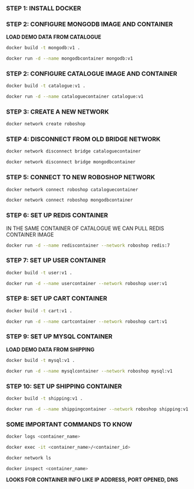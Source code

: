 ### STEP 1: INSTALL DOCKER

### STEP 2: CONFIGURE MONGODB IMAGE AND CONTAINER

**LOAD DEMO DATA FROM CATALOGUE**

```bash
docker build -t mongodb:v1 .
```

```bash
docker run -d --name mongodbcontainer mongodb:v1
```

### STEP 2: CONFIGURE CATALOGUE IMAGE AND CONTAINER

```bash
docker build -t catalogue:v1 .
```

```bash
docker run -d --name cataloguecontainer catalogue:v1
```

### STEP 3: CREATE A NEW NETWORK

```bash
docker network create roboshop
```

### STEP 4: DISCONNECT FROM OLD BRIDGE NETWORK

```bash
docker network disconnect bridge cataloguecontainer
```

```bash
docker network disconnect bridge mongodbcontainer
```

### STEP 5: CONNECT TO NEW ROBOSHOP NETWORK

```bash
docker network connect roboshop cataloguecontainer
```

```bash
docker network connect roboshop mongodbcontainer
```

### STEP 6: SET UP REDIS CONTAINER

IN THE SAME CONTAINER OF CATALOGUE WE CAN PULL REDIS CONTAINER IMAGE

```bash
docker run -d --name rediscontainer --network roboshop redis:7
```

### STEP 7: SET UP USER CONTAINER

```bash
docker build -t user:v1 .
```

```bash
docker run -d --name usercontainer --network roboshop user:v1
```

### STEP 8: SET UP CART CONTAINER

```bash
docker build -t cart:v1 .
```

```bash
docker run -d --name cartcontainer --network roboshop cart:v1
```

### STEP 9: SET UP MYSQL CONTAINER

**LOAD DEMO DATA FROM SHIPPING**

```bash
docker build -t mysql:v1 .
```

```bash
docker run -d --name mysqlcontainer --network roboshop mysql:v1
```

### STEP 10: SET UP SHIPPING CONTAINER

```bash
docker build -t shipping:v1 .
```

```bash
docker run -d --name shippingcontainer --network roboshop shipping:v1
```

### SOME IMPORTANT COMMANDS TO KNOW

```bash
docker logs <container_name>
```

```bash
docker exec -it <container_name>/<container_id>
```

```bash
docker network ls
```

```bash
docker inspect <container_name>
```

**LOOKS FOR CONTAINER INFO LIKE IP ADDRESS, PORT OPENED, DNS**
